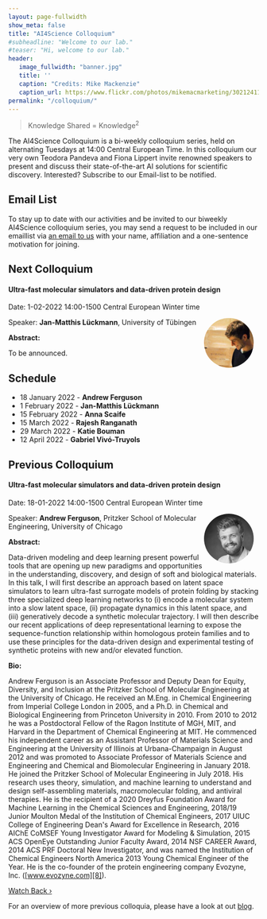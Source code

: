 ```yaml
---
layout: page-fullwidth 
show_meta: false
title: "AI4Science Colloquium"
#subheadline: "Welcome to our lab."
#teaser: "Hi, welcome to our lab."
header:
   image_fullwidth: "banner.jpg"
   title: ''
   caption: "Credits: Mike Mackenzie"
   caption_url: https://www.flickr.com/photos/mikemacmarketing/30212411048
permalink: "/colloquium/"
---
```

> Knowledge Shared = Knowledge<sup>2</sup>


The AI4Science Colloquium is a bi-weekly colloquium series, held on alternating Tuesdays at 14:00 Central European Time. In this colloquium our very own Teodora Pandeva and Fiona Lippert invite renowned speakers to present and discuss their state-of-the-art AI solutions for scientific discovery. Interested? Subscribe to our Email-list to be notified.

## Email List
To stay up to date with our activities and be invited to our biweekly AI4Science colloquium series, you may send a request to be included in our emaillist via [an email to us][9] with your name, affiliation and a one-sentence motivation for joining.

## Next Colloquium

#### Ultra-fast molecular simulators and data-driven protein design

Date: 1-02-2022 14:00-1500 Central European Winter time


 <img src="../people/JanMatthisLuckmann.jpeg"
     alt="JanMatthisLuckmann"
     width="100"
     style="float: right; margin-right: 10px; border-radius:50%;" />

Speaker: **Jan-Matthis Lückmann**, University of Tübingen

**Abstract:** <br/>

To be announced.

## Schedule

- 18 January 2022 - **Andrew Ferguson**
- 1 February 2022 - **Jan-Matthis Lückmann**
- 15 February 2022 - **Anna Scaife**
- 15 March 2022 - **Rajesh Ranganath**
- 29 March 2022 - **Katie Bouman**
- 12 April 2022 - **Gabriel Vivó-Truyols**


## Previous Colloquium

#### Ultra-fast molecular simulators and data-driven protein design

Date: 18-01-2022 14:00-1500 Central European Winter time


 <img src="../people/AndrewFerguson.jpeg"
     alt="AndrewFerguson"
     width="100"
     style="float: right; margin-right: 10px; border-radius:50%;" />

Speaker: **Andrew Ferguson**, Pritzker School of Molecular Engineering, University of Chicago

**Abstract:** <br/>

Data-driven modeling and deep learning present powerful tools that are opening up new paradigms and opportunities in the understanding, discovery, and design of soft and biological materials. In this talk, I will first describe an approach based on latent space simulators to learn ultra-fast surrogate models of protein folding by stacking three specialized deep learning networks to (i) encode a molecular system into a slow latent space, (ii) propagate dynamics in this latent space, and (iii) generatively decode a synthetic molecular trajectory. I will then describe our recent applications of deep representational learning to expose the sequence-function relationship within homologous protein families and to use these principles for the data-driven design and experimental testing of synthetic proteins with new and/or elevated function.

**Bio:**<br/>

Andrew Ferguson is an Associate Professor and Deputy Dean for Equity, Diversity, and Inclusion at the Pritzker School of Molecular Engineering at the University of Chicago. He received an M.Eng. in Chemical Engineering from Imperial College London in 2005, and a Ph.D. in Chemical and Biological Engineering from Princeton University in 2010. From 2010 to 2012 he was a Postdoctoral Fellow of the Ragon Institute of MGH, MIT, and Harvard in the Department of Chemical Engineering at MIT. He commenced his independent career as an Assistant Professor of Materials Science and Engineering at the University of Illinois at Urbana-Champaign in August 2012 and was promoted to Associate Professor of Materials Science and Engineering and Chemical and Biomolecular Engineering in January 2018. He joined the Pritzker School of Molecular Engineering in July 2018. His research uses theory, simulation, and machine learning to understand and design self-assembling materials, macromolecular folding, and antiviral therapies. He is the recipient of a 2020 Dreyfus Foundation Award for Machine Learning in the Chemical Sciences and Engineering, 2018/19 Junior Moulton Medal of the Institution of Chemical Engineers, 2017 UIUC College of Engineering Dean's Award for Excellence in Research, 2016 AIChE CoMSEF Young Investigator Award for Modeling & Simulation, 2015 ACS OpenEye Outstanding Junior Faculty Award, 2014 NSF CAREER Award, 2014 ACS PRF Doctoral New Investigator, and was named the Institution of Chemical Engineers North America 2013 Young Chemical Engineer of the Year. He is the co-founder of the protein engineering company Evozyne, Inc. ([www.evozyne.com][8]).

<a class="radius button small" href="https://drive.google.com/file/d/1KJt-T8hqy77dDNPrxViiCPbusLHW0Vp5/view?usp=sharing">Watch Back ›</a>

For an overview of more  previous colloquia, please have a look at out [blog][2].

[1]: https://bereau.group/
[2]: /blog/
[9]: /contact/
[3]:https://github.com/undark-lab/swyft
[4]:https://arxiv.org/abs/2011.13951
[5]:http://www.mathben.com/
[6]:https://pubs.acs.org/doi/10.1021/acs.jctc.0c00981
[7]:https://github.com/Ensing-Laboratory/FABULOUS
[8]:www.evozyne.com

